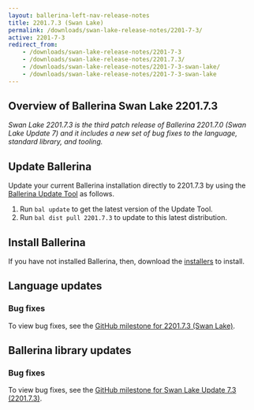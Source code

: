 ```yaml
---
layout: ballerina-left-nav-release-notes
title: 2201.7.3 (Swan Lake) 
permalink: /downloads/swan-lake-release-notes/2201-7-3/
active: 2201-7-3
redirect_from: 
    - /downloads/swan-lake-release-notes/2201-7-3
    - /downloads/swan-lake-release-notes/2201.7.3/
    - /downloads/swan-lake-release-notes/2201-7-3-swan-lake/
    - /downloads/swan-lake-release-notes/2201-7-3-swan-lake
---
```


## Overview of Ballerina Swan Lake 2201.7.3

<em>Swan Lake 2201.7.3 is the third patch release of Ballerina 2201.7.0 (Swan Lake Update 7) and it includes a new set of bug fixes to the language, standard library, and tooling.</em>

## Update Ballerina

Update your current Ballerina installation directly to 2201.7.3 by using the [Ballerina Update Tool](/learn/update-tool/) as follows.

1. Run `bal update` to get the latest version of the Update Tool.
2. Run `bal dist pull 2201.7.3` to update to this latest distribution.

## Install Ballerina

If you have not installed Ballerina, then, download the [installers](/downloads/#swanlake) to install.

## Language updates

### Bug fixes

To view bug fixes, see the [GitHub milestone for 2201.7.3 (Swan Lake)](https://github.com/ballerina-platform/ballerina-lang/issues?q=is%3Aissue+label%3AType%2FBug+is%3Aclosed+milestone%3A2201.7.3).

## Ballerina library updates

### Bug fixes

To view bug fixes, see the [GitHub milestone for Swan Lake Update 7.3 (2201.7.3)](https://github.com/ballerina-platform/ballerina-standard-library/issues?q=is%3Aissue+label%3AType%2FBug+is%3Aclosed+milestone%3A2201.7.3).
